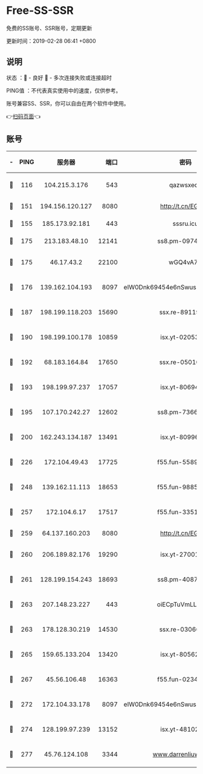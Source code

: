 # Free-SS-SSR

免费的SS账号、SSR账号，定期更新

更新时间：2019-02-28 06:41 +0800

## 说明

状态     ：🙂 - 良好 🙁 - 多次连接失败或连接超时

PING值   ：不代表真实使用中的速度，仅供参考。

账号兼容SS、SSR，你可以自由在两个软件中使用。

👉[扫码页面](https://liesauer.github.io/free-ss-ssr.github.io/)👈

## 账号

|-|PING|服务器|端口|密码|加密方式|区域|
|:----:|:----:|:-----:|-----:|:----:|:----:|:----:|
|🙂|116|104.215.3.176|543|qazwsxedc|aes-256-gcm|JP|
|🙂|151|194.156.120.127|8080|http://t.cn/EGJIyrl|rc4-md5|RU|
|🙂|155|185.173.92.181|443|sssru.icu|rc4-md5|RU|
|🙂|175|213.183.48.10|12141|ss8.pm-09745210|rc4-md5|RU|
|🙂|175|46.17.43.2|22100|wGQ4vA7D|aes-256-gcm|RU|
|🙂|176|139.162.104.193|8097|eIW0Dnk69454e6nSwuspv9DmS201tQ0D|aes-256-cfb|JP|
|🙂|187|198.199.118.203|15690|ssx.re-89119109|aes-256-cfb|US|
|🙂|190|198.199.100.178|10859|isx.yt-02053139|aes-256-cfb|US|
|🙂|192|68.183.164.84|17650|ssx.re-05010862|aes-256-cfb|US|
|🙂|193|198.199.97.237|17057|isx.yt-80694189|aes-256-cfb|US|
|🙂|195|107.170.242.27|12602|ss8.pm-73663499|aes-256-cfb|US|
|🙂|200|162.243.134.187|13491|isx.yt-80996085|aes-256-cfb|US|
|🙂|226|172.104.49.43|17725|f55.fun-55891954|aes-256-cfb|SG|
|🙂|248|139.162.11.113|18653|f55.fun-98859473|aes-256-cfb|SG|
|🙂|257|172.104.6.17|17517|f55.fun-33516465|aes-256-cfb|US|
|🙂|259|64.137.160.203|8080|http://t.cn/EGJIyrl|rc4-md5|CA|
|🙂|260|206.189.82.176|19290|isx.yt-27001469|aes-256-cfb|SG|
|🙂|261|128.199.154.243|18693|ss8.pm-40874243|aes-256-cfb|SG|
|🙂|263|207.148.23.227|443|oiECpTuVmLLxk4Ts|aes-256-cfb|US|
|🙂|263|178.128.30.219|14530|ssx.re-03066448|aes-256-cfb|SG|
|🙂|265|159.65.133.204|13420|isx.yt-80562416|aes-256-cfb|SG|
|🙂|267|45.56.106.48|16363|f55.fun-02343512|aes-256-cfb|US|
|🙂|272|172.104.33.178|8097|eIW0Dnk69454e6nSwuspv9DmS201tQ0D|aes-256-cfb|SG|
|🙂|274|128.199.97.239|13152|isx.yt-48102721|aes-256-cfb|SG|
|🙂|277|45.76.124.108|3344|www.darrenliuwei.com|aes-256-cfb|AU|
